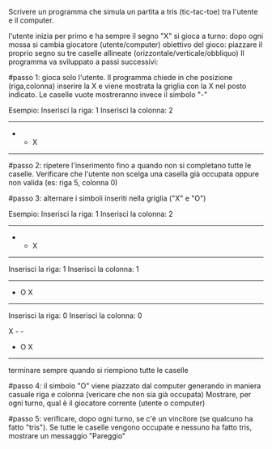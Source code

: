 Scrivere un programma che simula un partita a tris (tic-tac-toe) tra l'utente e il computer.

l'utente inizia per primo e ha sempre il segno "X"
si gioca a turno: dopo ogni mossa si cambia giocatore (utente/computer)
obiettivo del gioco: piazzare il proprio segno su tre caselle allineate (orizzontale/verticale/obbliquo)
Il programma va sviluppato a passi successivi:

#passo 1: gioca solo l'utente. Il programma chiede in che posizione (riga,colonna) inserire la X e viene mostrata la griglia con la X nel posto indicato. Le caselle vuote mostreranno invece il simbolo "-"

Esempio: Inserisci la riga: 1 Inserisci la colonna: 2

- - -
- - X
- - -

#passo 2: ripetere l'inserimento fino a quando non si completano tutte le caselle. Verificare che l'utente non scelga una casella già occupata oppure non valida (es: riga 5, colonna 0)

#passo 3: alternare i simboli inseriti nella griglia ("X" e "O")

Esempio: Inserisci la riga: 1 Inserisci la colonna: 2

- - -
- - X
- - -

Inserisci la riga: 1
Inserisci la colonna: 1

- - -
- O X
- - -

Inserisci la riga: 0
Inserisci la colonna: 0

X - -
- O X
- - -
terminare sempre quando si riempiono tutte le caselle

#passo 4: il simbolo "O" viene piazzato dal computer generando in maniera casuale riga e colonna (vericare che non sia già occupata) Mostrare, per ogni turno, qual è il giocatore corrente (utente o computer)

#passo 5: verificare, dopo ogni turno, se c'è un vincitore (se qualcuno ha fatto "tris"). Se tutte le caselle vengono occupate e nessuno ha fatto tris, mostrare un messaggio "Pareggio"